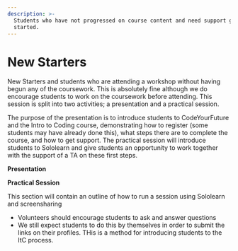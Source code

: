 ```yaml
---
description: >-
  Students who have not progressed on course content and need support getting
  started.
---
```


# New Starters

New Starters and students who are attending a workshop without having begun any of the coursework. This is absolutely fine although we do encourage students to work on the coursework before attending. This session is split into two activities; a presentation and a practical session.

The purpose of the presentation is to introduce students to CodeYourFuture and the Intro to Coding course, demonstrating how to register \(some students may have already done this\), what steps there are to complete the course, and how to get support. The practical session will introduce students to Sololearn and give students an opportunity to work together with the support of a TA on these first steps.

**Presentation**

**Practical Session**

This section will contain an outline of how to run a session using Sololearn and screensharing

* Volunteers should encourage students to ask and answer questions
* We still expect students to do this by themselves in order to submit the links on their profiles. THis is a method for introducing students to the ItC process.

